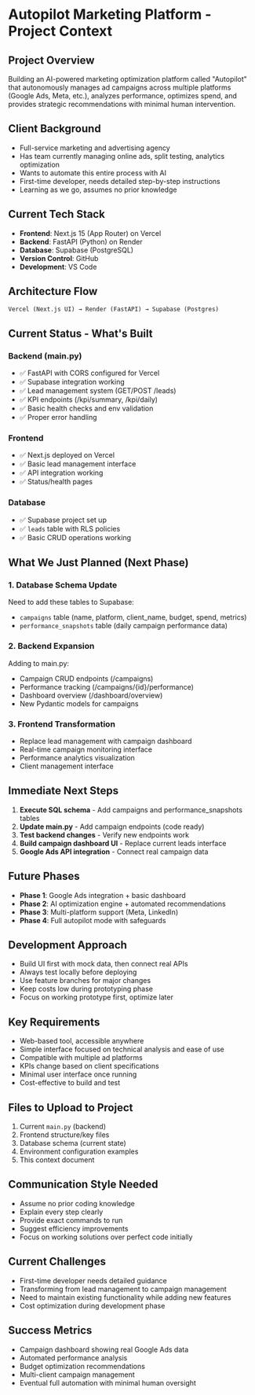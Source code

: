 # Autopilot Marketing Platform - Project Context

## Project Overview
Building an AI-powered marketing optimization platform called "Autopilot" that autonomously manages ad campaigns across multiple platforms (Google Ads, Meta, etc.), analyzes performance, optimizes spend, and provides strategic recommendations with minimal human intervention.

## Client Background
- Full-service marketing and advertising agency
- Has team currently managing online ads, split testing, analytics optimization
- Wants to automate this entire process with AI
- First-time developer, needs detailed step-by-step instructions
- Learning as we go, assumes no prior knowledge

## Current Tech Stack
- **Frontend**: Next.js 15 (App Router) on Vercel
- **Backend**: FastAPI (Python) on Render
- **Database**: Supabase (PostgreSQL)
- **Version Control**: GitHub
- **Development**: VS Code

## Architecture Flow
```
Vercel (Next.js UI) → Render (FastAPI) → Supabase (Postgres)
```

## Current Status - What's Built
### Backend (main.py)
- ✅ FastAPI with CORS configured for Vercel
- ✅ Supabase integration working
- ✅ Lead management system (GET/POST /leads)
- ✅ KPI endpoints (/kpi/summary, /kpi/daily)
- ✅ Basic health checks and env validation
- ✅ Proper error handling

### Frontend
- ✅ Next.js deployed on Vercel
- ✅ Basic lead management interface
- ✅ API integration working
- ✅ Status/health pages

### Database
- ✅ Supabase project set up
- ✅ `leads` table with RLS policies
- ✅ Basic CRUD operations working

## What We Just Planned (Next Phase)
### 1. Database Schema Update
Need to add these tables to Supabase:
- `campaigns` table (name, platform, client_name, budget, spend, metrics)
- `performance_snapshots` table (daily campaign performance data)

### 2. Backend Expansion
Adding to main.py:
- Campaign CRUD endpoints (/campaigns)
- Performance tracking (/campaigns/{id}/performance)
- Dashboard overview (/dashboard/overview)
- New Pydantic models for campaigns

### 3. Frontend Transformation
- Replace lead management with campaign dashboard
- Real-time campaign monitoring interface
- Performance analytics visualization
- Client management interface

## Immediate Next Steps
1. **Execute SQL schema** - Add campaigns and performance_snapshots tables
2. **Update main.py** - Add campaign endpoints (code ready)
3. **Test backend changes** - Verify new endpoints work
4. **Build campaign dashboard UI** - Replace current leads interface
5. **Google Ads API integration** - Connect real campaign data

## Future Phases
- **Phase 1**: Google Ads integration + basic dashboard
- **Phase 2**: AI optimization engine + automated recommendations
- **Phase 3**: Multi-platform support (Meta, LinkedIn)
- **Phase 4**: Full autopilot mode with safeguards

## Development Approach
- Build UI first with mock data, then connect real APIs
- Always test locally before deploying
- Use feature branches for major changes
- Keep costs low during prototyping phase
- Focus on working prototype first, optimize later

## Key Requirements
- Web-based tool, accessible anywhere
- Simple interface focused on technical analysis and ease of use
- Compatible with multiple ad platforms
- KPIs change based on client specifications
- Minimal user interface once running
- Cost-effective to build and test

## Files to Upload to Project
1. Current `main.py` (backend)
2. Frontend structure/key files
3. Database schema (current state)
4. Environment configuration examples
5. This context document

## Communication Style Needed
- Assume no prior coding knowledge
- Explain every step clearly
- Provide exact commands to run
- Suggest efficiency improvements
- Focus on working solutions over perfect code initially

## Current Challenges
- First-time developer needs detailed guidance
- Transforming from lead management to campaign management
- Need to maintain existing functionality while adding new features
- Cost optimization during development phase

## Success Metrics
- Campaign dashboard showing real Google Ads data
- Automated performance analysis
- Budget optimization recommendations
- Multi-client campaign management
- Eventual full automation with minimal human oversight